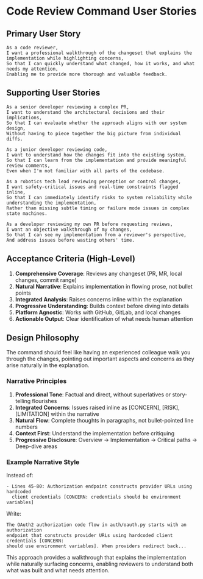# Code Review Command User Stories

## Primary User Story

```
As a code reviewer,
I want a professional walkthrough of the changeset that explains the implementation while highlighting concerns,
So that I can quickly understand what changed, how it works, and what needs my attention,
Enabling me to provide more thorough and valuable feedback.
```

## Supporting User Stories

```
As a senior developer reviewing a complex PR,
I want to understand the architectural decisions and their implications,
So that I can evaluate whether the approach aligns with our system design,
Without having to piece together the big picture from individual diffs.
```

```
As a junior developer reviewing code,
I want to understand how the changes fit into the existing system,
So that I can learn from the implementation and provide meaningful review comments,
Even when I'm not familiar with all parts of the codebase.
```

```
As a robotics tech lead reviewing perception or control changes,
I want safety-critical issues and real-time constraints flagged inline,
So that I can immediately identify risks to system reliability while understanding the implementation,
Rather than missing subtle timing or failure mode issues in complex state machines.
```

```
As a developer reviewing my own PR before requesting reviews,
I want an objective walkthrough of my changes,
So that I can see my implementation from a reviewer's perspective,
And address issues before wasting others' time.
```

## Acceptance Criteria (High-Level)

1. **Comprehensive Coverage**: Reviews any changeset (PR, MR, local changes, commit range)
2. **Natural Narrative**: Explains implementation in flowing prose, not bullet points
3. **Integrated Analysis**: Raises concerns inline within the explanation
4. **Progressive Understanding**: Builds context before diving into details
5. **Platform Agnostic**: Works with GitHub, GitLab, and local changes
6. **Actionable Output**: Clear identification of what needs human attention

## Design Philosophy

The command should feel like having an experienced colleague walk you through the changes, pointing out important aspects and concerns as they arise naturally in the explanation.

### Narrative Principles

1. **Professional Tone**: Factual and direct, without superlatives or story-telling flourishes
2. **Integrated Concerns**: Issues raised inline as [CONCERN], [RISK], [LIMITATION] within the narrative
3. **Natural Flow**: Complete thoughts in paragraphs, not bullet-pointed line numbers
4. **Context First**: Understand the implementation before critiquing
5. **Progressive Disclosure**: Overview → Implementation → Critical paths → Deep-dive areas

### Example Narrative Style

Instead of:

```
- Lines 45-80: Authorization endpoint constructs provider URLs using hardcoded
  client credentials [CONCERN: credentials should be environment variables]
```

Write:

```
The OAuth2 authorization code flow in auth/oauth.py starts with an authorization
endpoint that constructs provider URLs using hardcoded client credentials [CONCERN:
should use environment variables]. When providers redirect back...
```

This approach provides a walkthrough that explains the implementation while naturally
surfacing concerns, enabling reviewers to understand both what was built and what
needs attention.
